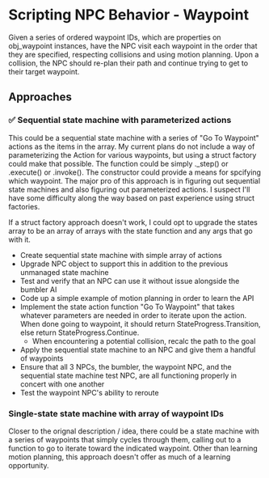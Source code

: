# Scripting NPC Behavior - Waypoint

Given a series of ordered waypoint IDs, which are properties on obj_waypoint instances, have the NPC visit each waypoint in the order that they are specified, respecting collisions and using motion planning. Upon a collision, the NPC should re-plan their path and continue trying to get to their target waypoint.

## Approaches

### ✅ Sequential state machine with parameterized actions

This could be a sequential state machine with a series of "Go To Waypoint" actions as the items in the array. My current plans do not include a way of parameterizing the Action for various waypoints, but using a struct factory could make that possible. The function could be simply ._step() or .execute() or .invoke(). The constructor could provide a means for spcifying which waypoint. The major pro of this approach is in figuring out sequential state machines and also figuring out parameterized actions. I suspect I'll have some difficulty along the way based on past experience using struct factories.

If a struct factory approach doesn't work, I could opt to upgrade the states array to be an array of arrays with the state function and any args that go with it.

- Create sequential state machine with simple array of actions
- Upgrade NPC object to support this in addition to the previous unmanaged state machine
- Test and verify that an NPC can use it without issue alongside the bumbler AI
- Code up a simple example of motion planning in order to learn the API
- Implement the state action function "Go To Waypoint" that takes whatever parameters are needed in order to iterate upon the action. When done going to waypoint, it should return StateProgress.Transition, else return StateProgress.Continue.
  - When encountering a potential collision, recalc the path to the goal
- Apply the sequential state machine to an NPC and give them a handful of waypoints
- Ensure that all 3 NPCs, the bumbler, the waypoint NPC, and the sequential state machine test NPC, are all functioning properly in concert with one another
- Test the waypoint NPC's ability to reroute

### Single-state state machine with array of waypoint IDs

Closer to the orignal description / idea, there could be a state machine with a series of waypoints that simply cycles through them, calling out to a function to go to iterate toward the indicated waypoint. Other than learning motion planning, this approach doesn't offer as much of a learning opportunity.